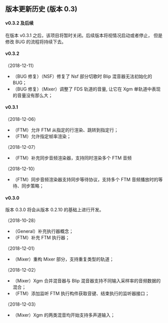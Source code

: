 
## 版本更新历史 (版本 0.3)

#### v0.3.2 及后续

在版本 v0.3.1 之后，该项目将暂时关闭。后续版本将视情况启动或者停止，
但是修改 BUG 的流程将持续下去。

#### v0.3.2

（2018-12-11）

*	（BUG 修复）（NSF）修复了 Nsf 部分切歌时 Blip 混音器无法初始化的 BUG；
*	（BUG 修复）（Mixer）调整了 FDS 轨道的音量, 让它在 Xgm 单轨道中表现的音量没有那么大；

#### v0.3.1

（2018-12-06）

*	（FTM）允许 FTM 从指定的行渲染、跳转到指定行；
*	（FTM）允许指定帧率渲染；

（2018-12-07）

*	（FTM）补充同步音频渲染器，支持同时渲染多个 FTM 音频

（2018-12-10）

*	（FTM）同步音频渲染器支持同步等待协议，支持多个 FTM 音频播放时的等待、同步策略；

#### v0.3.0

版本 0.3.0 将会从版本 0.2.10 的基础上进行开发。

（2018-10-28）

*	（General）补充执行器概念；
*	（FTM）补充 FTM 执行器；

（2018-12-01）

*	（Mixer）重构 Mixer 部分，支持重复类型的轨道；

（2018-12-02）

*	（Mixer）Xgm 合并混音器与 Blip 混音器支持不同输入采样率的音频数据的混合；
*	（FTM）添加监听 FTM 执行构件获取音键、结束执行的监听器接口；

（2018-12-03）

*	（Mixer）Xgm 的两类混音均开始支持多声道输入；

